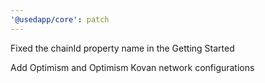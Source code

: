 ```yaml
---
'@usedapp/core': patch
---
```


Fixed the chainId property name in the Getting Started

Add Optimism and Optimism Kovan network configurations

